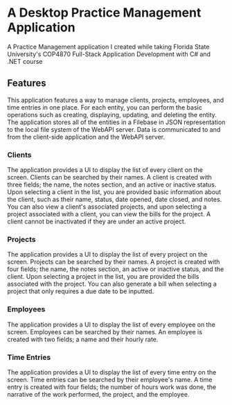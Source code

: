 # A Desktop Practice Management Application

A Practice Management application I created while taking Florida State University's COP4870 Full-Stack Application Development with C# and .NET course

## Features

This application features a way to manage clients, projects, employees, and time entries in one place. For each entity, you can perform the basic operations such as creating, displaying, updating, and deleting the entity. The application stores all of the entities in a Filebase in JSON representation to the local file system of the WebAPI server. Data is communicated to and from the client-side application and the WebAPI server.

### Clients
The application provides a UI to display the list of every client on the screen. Clients can be searched by their names. A client is created with three fields; the name, the notes section, and an active or inactive status. Upon selecting a client in the list, you are provided basic information about the client, such as their name, status, date opened, date closed, and notes. You can also view a client's associated projects, and upon selecting a project associated with a client, you can view the bills for the project. A client cannot be inactivated if they are under an active project.

### Projects
The application provides a UI to display the list of every project on the screen. Projects can be searched by their names. A project is created with four fields; the name, the notes section, an active or inactive status, and the client. Upon selecting a project in the list, you are provided the bills associated with the project. You can also generate a bill when selecting a project that only requires a due date to be inputted. 

### Employees
The application provides a UI to display the list of every employee on the screen. Employees can be searched by their names. An employee is created with two fields; a name and their hourly rate.

### Time Entries
The application provides a UI to display the list of every time entry on the screen. Time entries can be searched by their employee's name. A time entry is created with four fields; the number of hours work was done, the narrative of the work performed, the project, and the employee. 
